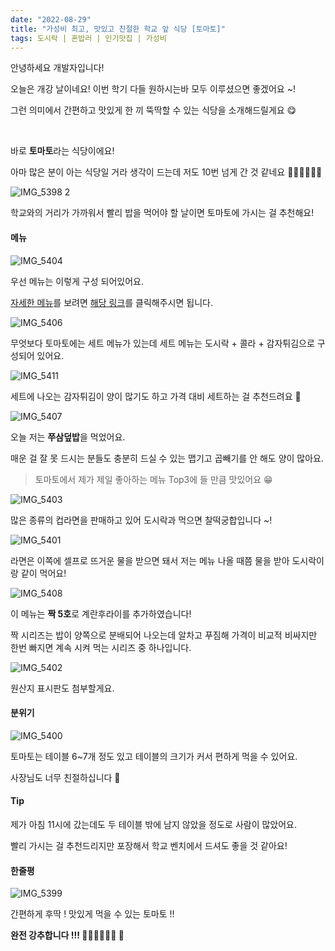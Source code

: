 ```yaml
---
date: "2022-08-29"
title: "가성비 최고, 맛있고 친절한 학교 앞 식당 [토마토]"
tags: 도시락 | 혼밥러 | 인기맛집 | 가성비
---
```


안녕하세요 개발자입니다!

오늘은 개강 날이네요! 이번 학기 다들 원하시는바 모두 이루셨으면 좋겠어요 ~!

그런 의미에서 간편하고 맛있게 한 끼 뚝딱할 수 있는 식당을 소개해드릴게요 😋

<br />

바로 **토마토**라는 식당이에요!

아마 많은 분이 아는 식당일 거라 생각이 드는데 저도 10번 넘게 간 것 같네요 🏃🏻‍♂️🏃🏻‍♂️

![IMG_5398 2](https://user-images.githubusercontent.com/63100352/187128977-cfa2ddea-7a3e-428a-8c87-f114a096ac69.jpeg)

학교와의 거리가 가까워서 빨리 밥을 먹어야 할 날이면 토마토에 가시는 걸 추천해요!

#### 메뉴

![IMG_5404](https://user-images.githubusercontent.com/63100352/187128993-0a9f6a90-62d3-453f-8a86-f09242a15848.jpeg)

우선 메뉴는 이렇게 구성 되어있어요.

[자세한 메뉴](https://www.onsuyum.com/Detail/%ED%86%A0%EB%A7%88%ED%86%A0)를 보려면 [해당 링크](https://www.onsuyum.com/Detail/%ED%86%A0%EB%A7%88%ED%86%A0)를 클릭해주시면 됩니다.

![IMG_5406](https://user-images.githubusercontent.com/63100352/187129129-47662cf5-070a-43d1-a5b8-0194ae8ec2ed.jpeg)

무엇보다 토마토에는 세트 메뉴가 있는데 세트 메뉴는 도시락 + 콜라 + 감자튀김으로 구성되어 있어요.

![IMG_5411](https://user-images.githubusercontent.com/63100352/187129215-9c83833e-11df-4fad-8ef6-9b9e36ee7aff.jpeg)

세트에 나오는 감자튀김이 양이 많기도 하고 가격 대비 세트하는 걸 추천드려요 🍟

![IMG_5407](https://user-images.githubusercontent.com/63100352/187129136-b642b41d-df30-4cc5-8a2b-55ce795df1c7.jpeg)

오늘 저는 **쭈삼덮밥**을 먹었어요.

매운 걸 잘 못 드시는 분들도 충분히 드실 수 있는 맵기고 곱빼기를 안 해도 양이 많아요.

> 토마토에서 제가 제일 좋아하는 메뉴 Top3에 들 만큼 맛있어요 😁

![IMG_5403](https://user-images.githubusercontent.com/63100352/187129333-49bf55a9-6151-4be7-bf36-805e983ee75c.jpeg)

많은 종류의 컵라면을 판매하고 있어 도시락과 먹으면 찰떡궁합입니다 ~!

![IMG_5401](https://user-images.githubusercontent.com/63100352/187129139-c38c5444-ebd5-417a-9e06-621b087edd3c.jpeg)

라면은 이쪽에 셀프로 뜨거운 물을 받으면 돼서 저는 메뉴 나올 때쯤 물을 받아 도시락이랑 같이 먹어요!

![IMG_5408](https://user-images.githubusercontent.com/63100352/187153485-1b8d8b05-8606-4315-95f2-d781d1a5bc65.jpeg)

이 메뉴는 **짝 5호**로 계란후라이를 추가하였습니다!

짝 시리즈는 밥이 양쪽으로 분배되어 나오는데 알차고 푸짐해 가격이 비교적 비싸지만 한번 빠지면 계속 시켜 먹는 시리즈 중 하나입니다.

![IMG_5402](https://user-images.githubusercontent.com/63100352/187129336-df2df104-6e1e-4db3-86da-037e870ebd69.jpeg)

원산지 표시판도 첨부할게요.

#### 분위기

![IMG_5400](https://user-images.githubusercontent.com/63100352/187129146-880a6218-f683-4043-9794-477315750484.jpeg)

토마토는 테이블 6~7개 정도 있고 테이블의 크기가 커서 편하게 먹을 수 있어요.

사장님도 너무 친절하십니다 🙂

#### Tip

제가 아침 11시에 갔는데도 두 테이블 밖에 남지 않았을 정도로 사람이 많았어요.

빨리 가시는 걸 추천드리지만 포장해서 학교 벤치에서 드셔도 좋을 것 같아요!

#### 한줄평

![IMG_5399](https://user-images.githubusercontent.com/63100352/187128981-04b5b4bc-72ee-4d7e-be7b-582cf1d350bf.jpeg)

간편하게 후딱 ! 맛있게 먹을 수 있는 토마토 !!

**완전 강추합니다 !!! 👍🏻👍🏻👍🏻 🍅**
